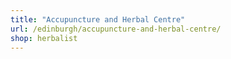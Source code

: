 ```yaml
---
title: "Accupuncture and Herbal Centre"
url: /edinburgh/accupuncture-and-herbal-centre/
shop: herbalist
---
```

